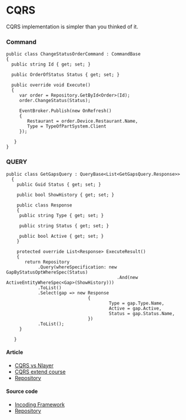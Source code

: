 CQRS
====

CQRS implementation is simpler than you thinked of it.

### Command

    public class ChangeStatusOrderCommand : CommandBase
    {  
      public string Id { get; set; }
      
      public OrderOfStatus Status { get; set; } 
      
      public override void Execute()
      {
         var order = Repository.GetById<Order>(Id);
         order.ChangeStatus(Status); 
         
         EventBroker.Publish(new OnRefresh()
         {
            Restaurant = order.Device.Restaurant.Name,
            Type = TypeOfPartSystem.Client
         });
         
       }  
    }
    
### QUERY

    public class GetGapsQuery : QueryBase<List<GetGapsQuery.Response>>
      {
        public Guid Status { get; set; }
        
        public bool ShowHistory { get; set; }
        
        public class Response 
        { 
         public string Type { get; set; }
         
         public string Status { get; set; }
         
         public bool Active { get; set; }
        }
        
        protected override List<Response> ExecuteResult()
        {
           return Repository
                .Query(whereSpecification: new GapByStatusOptWhereSpec(Status)
                                              .And(new ActiveEntityWhereSpec<Gap>(ShowHistory)))
                .ToList()                 
                .Select(gap => new Response
                                   {                                                            
                                           Type = gap.Type.Name,
                                           Active = gap.Active,
                                           Status = gap.Status.Name,                            
                                   })
                .ToList();
         }
         
       } 
      

#### Article 
* [CQRS vs Nlayer](http://blog.incframework.com/en/jqyery-style-vs-iml-style/)
* [CQRS extend course](http://blog.incframework.com/ru/cqrs-advanced-course/)
* [Repository](http://blog.incframework.com/ru/repository/)


#### Source code
* [Incoding Framework](https://github.com/IncodingSoftware/Incoding-Framework)
* [Repository](https://github.com/IncodingSoftware/Repository)
